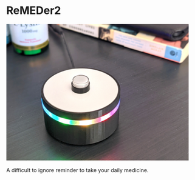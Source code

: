 # ReMEDer2
 
<img src="https://github.com/reubenstr/ReMEDer2/blob/main/images/reMEder2-illuminated.jpg" width="480">
 
A difficult to ignore reminder to take your daily medicine.
